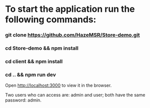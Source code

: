 # To start the application run the following commands:

### git clone https://github.com/HazeMSR/Store-demo.git
### cd Store-demo && npm install
### cd client && npm install
### cd .. && npm run dev

Open [http://localhost:3000](http://localhost:3000) to view it in the browser.

Two users who can access are: admin and user; both have the same password: admin.
